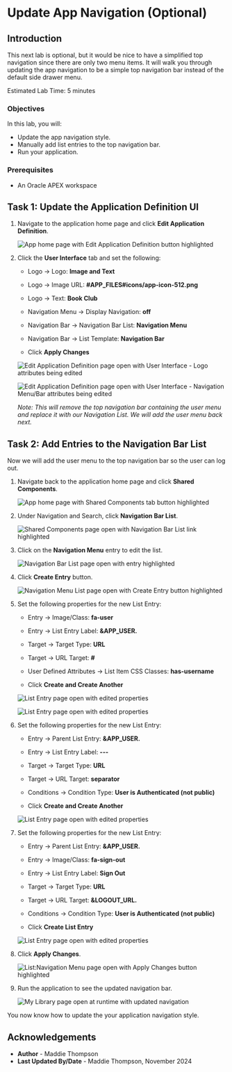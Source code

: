 # Update App Navigation (Optional)

## Introduction

This next lab is optional, but it would be nice to have a simplified top navigation since there are only two menu items. It will walk you through updating the app navigation to be a simple top navigation bar instead of the default side drawer menu.

Estimated Lab Time: 5 minutes


### Objectives
In this lab, you will:
- Update the app navigation style.
- Manually add list entries to the top navigation bar.
- Run your application.

### Prerequisites
- An Oracle APEX workspace

## Task 1: Update the Application Definition UI

1. Navigate to the application home page and click **Edit Application Definition**.

    ![App home page with Edit Application Definition button highlighted](images/app-definition.png " ")

2. Click the **User Interface** tab and set the following:

    * Logo → Logo: **Image and Text**

    * Logo → Image URL: **#APP_FILES#icons/app-icon-512.png**

    * Logo → Text: **Book Club**

    * Navigation Menu → Display Navigation: **off**

    * Navigation Bar → Navigation Bar List: **Navigation Menu**

    * Navigation Bar → List Template: **Navigation Bar**

    * Click **Apply Changes**

    ![Edit Application Definition page open with User Interface - Logo attributes being edited](images/edit-user-interface-1.png " ")

    ![Edit Application Definition page open with User Interface - Navigation Menu/Bar attributes being edited](images/edit-user-interface-2.png " ")

    *Note: This will remove the top navigation bar containing the user menu and replace it with our Navigation List. We will add the user menu back next.*

## Task 2: Add Entries to the Navigation Bar List
Now we will add the user menu to the top navigation bar so the user can log out.

1. Navigate back to the application home page and click **Shared Components**.

    ![App home page with Shared Components tab button highlighted](images/shared-components.png " ")

2. Under Navigation and Search, click **Navigation Bar List**.

    ![Shared Components page open with Navigation Bar List link highlighted](images/nav-bar-list.png " ")

3. Click on the **Navigation Menu** entry to edit the list.

    ![Navigation Bar List page open with entry highlighted](images/nav-menu-list.png " ")

4. Click **Create Entry** button.

    ![Navigation Menu List page open with Create Entry button highlighted](images/create-entry.png " ")

5. Set the following properties for the new List Entry:

    * Entry → Image/Class: **fa-user**

    * Entry → List Entry Label: **&APP_USER.**

    * Target → Target Type: **URL**

    * Target → URL Target: **#**

    * User Defined Attributes → List Item CSS Classes: **has-username**

    * Click **Create and Create Another**

    ![List Entry page open with edited properties](images/list-entry-1-1.png " ")

    ![List Entry page open with edited properties](images/list-entry-1-2.png " ")

6. Set the following properties for the new List Entry:

    * Entry → Parent List Entry: **&APP_USER.**

    * Entry → List Entry Label: **---**

    * Target → Target Type: **URL**

    * Target → URL Target: **separator**

    * Conditions → Condition Type: **User is Authenticated (not public)**

    * Click **Create and Create Another**

    ![List Entry page open with edited properties](images/list-entry-2.png " ")

7. Set the following properties for the new List Entry:

    * Entry → Parent List Entry: **&APP_USER.**

    * Entry → Image/Class: **fa-sign-out**

    * Entry → List Entry Label: **Sign Out**

    * Target → Target Type: **URL**

    * Target → URL Target: **&LOGOUT_URL.**

    * Conditions → Condition Type: **User is Authenticated (not public)**

    * Click **Create List Entry**

    ![List Entry page open with edited properties](images/list-entry-3.png " ")

8. Click **Apply Changes**.

    ![List:Navigation Menu page open with Apply Changes button highlighted](images/apply-changes.png " ")

9. Run the application to see the updated navigation bar.

    ![My Library page open at runtime with updated navigation](images/nav-runtime.png " ")

You now know how to update the your application navigation style.

## Acknowledgements

- **Author** - Maddie Thompson
- **Last Updated By/Date** - Maddie Thompson, November 2024
